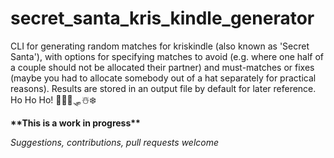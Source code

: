 # secret_santa_kris_kindle_generator
CLI for generating random matches for kriskindle (also known as 'Secret Santa'), with options for specifying matches to avoid (e.g. where one half of a couple should not be allocated their partner) and must-matches or fixes (maybe you had to allocate somebody out of a hat separately for practical reasons). Results are stored in an output file by default for later reference. Ho Ho Ho! 🎅🏻🦌🛷☃️❄️

**\*\*This is a work in progress\*\***

*Suggestions, contributions, pull requests welcome*
